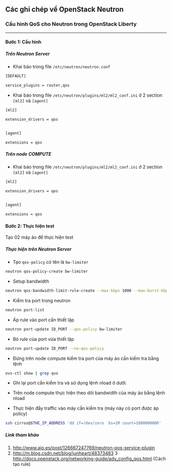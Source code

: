 ﻿## Các ghi chép về OpenStack Neutron


### Cấu hình QoS cho Neutron trong OpenStack Liberty
-----

#### Bước 1: Cấu hình
##### Trên Neutron Server
- Khai báo trong file `/etc/neutron/neutron.conf`
```sh
[DEFAULT]

service_plugins = router,qos

```

- Khai báo trong file `/etc/neutron/plugins/ml2/ml2_conf.ini` ở 2 section `[ml2]` và `[agent]`
```sh
[ml2]

extension_drivers = qos


[agent]

extensions = qos
```
##### Trên node COMPUTE
- Khai báo trong file `/etc/neutron/plugins/ml2/ml2_conf.ini` ở 2 section `[ml2]` và `[agent]`
```sh
[ml2]

extension_drivers = qos


[agent]

extensions = qos
```



#### Bước 2: Thực hiện test
Tạo 02 máy ảo để thực hiện test

##### Thực hiện trên Neutron Server 

- Tạo `qos-policy` có tên là `bw-limiter`
```sh
neutron qos-policy-create bw-limiter
```

- Setup bandwidth 
```sh
neutron qos-bandwidth-limit-rule-create --max-kbps 1000 --max-burst-kbps 100 bw-limiter
```

- Kiểm tra port trong neutron 
```sh
neutron port-list
```

- Áp rule vào port cần thiết lập
```sh
neutron port-update ID_PORT --qos-policy bw-limiter
```

- Bỏ rule của port vừa thiết lập
```sh
neutron port-update ID_PORT --no-qos-policy
```


- Đứng trên node compute kiểm tra port của máy ảo cần kiểm tra bằng lệnh
```sh
ovs-ctl show | grep qvo
```

- Ghi lại port cần kiểm tra và sử dụng lệnh nload ở dưới.
- Trên node compute thực hiện theo dõi bandwidth của máy ảo bằng lệnh nload 


- Thực hiện đẩy traffic vào máy cần kiểm tra (máy này có port được áp policy)
```sh
ssh cirros@$THE_IP_ADDRESS 'dd if=/dev/zero  bs=1M count=1000000000'
```



##### Link tham khảo
1. http://www.ajo.es/post/126667247769/neutron-qos-service-plugin
2. http://m.blog.csdn.net/blog/junheart/48373483
3 http://docs.openstack.org/networking-guide/adv_config_qos.html  (Cách tạo rule)

